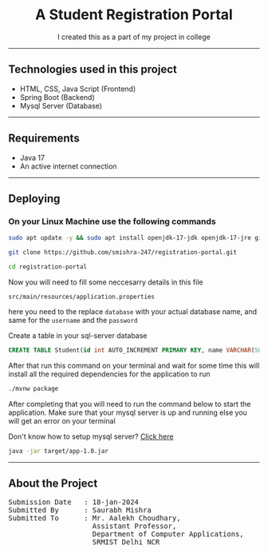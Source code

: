 <h1 align="center">  A Student Registration Portal </h1>

<p align="center"> I created this as a part of my project in college </p>

------

## Technologies used in this project
    
- HTML, CSS, Java Script (Frontend)
- Spring Boot (Backend)
- Mysql  Server (Database)

------

## Requirements

- Java 17
- An active internet connection

------

## Deploying

### On your Linux Machine use the following commands

```sh
sudo apt update -y && sudo apt install openjdk-17-jdk openjdk-17-jre git -y
```

```sh
git clone https://github.com/smishra-247/registration-portal.git
```

```sh
cd registration-portal
```

Now you will need to fill some neccesarry details in this file

`src/main/resources/application.properties`

here you need to the replace `database` with your actual database name, and same for the `username` and the `password`

Create a table in your sql-server database

```sql
CREATE TABLE Student(id int AUTO_INCREMENT PRIMARY KEY, name VARCHAR(50), course VARCHAR(15), rollNo int);
```

After that run this command on your terminal and wait for some time this will install all the required dependencies for the application to run
```sh
./mvnw package
```

After completing that you will need to run the command below to start the application. Make sure that your mysql server is up and running else you will get an error on your terminal

Don't know how to setup mysql server? [Click here](https://github.com/smishra-247)

```sh
java -jar target/app-1.0.jar
```

------

## About the Project 
<pre>
Submission Date   : 18-jan-2024
Submitted By      : Saurabh Mishra
Submitted To      : Mr. Aalekh Choudhary,
                    Assistant Professor,
                    Department of Computer Applications,
                    SRMIST Delhi NCR
</pre> 